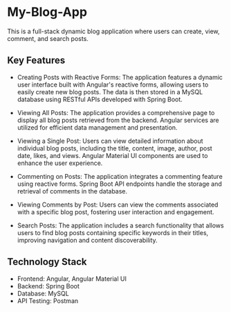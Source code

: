 # My-Blog-App
This is a full-stack dynamic blog application where users can create, view, comment, and search posts.

## Key Features

- Creating Posts with Reactive Forms: The application features a dynamic user interface built with Angular's reactive forms, allowing users to easily create new blog posts. The data is then stored in a MySQL database using RESTful APIs developed with Spring Boot.

- Viewing All Posts: The application provides a comprehensive page to display all blog posts retrieved from the backend. Angular services are utilized for efficient data management and presentation.

- Viewing a Single Post: Users can view detailed information about individual blog posts, including the title, content, image, author, post date, likes, and views. Angular Material UI components are used to enhance the user experience.

- Commenting on Posts: The application integrates a commenting feature using reactive forms. Spring Boot API endpoints handle the storage and retrieval of comments in the database.

- Viewing Comments by Post: Users can view the comments associated with a specific blog post, fostering user interaction and engagement.

- Search Posts: The application includes a search functionality that allows users to find blog posts containing specific keywords in their titles, improving navigation and content discoverability.

## Technology Stack

- Frontend: Angular, Angular Material UI
- Backend: Spring Boot
- Database: MySQL
- API Testing: Postman
